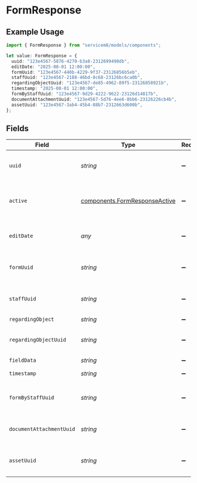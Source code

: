 # FormResponse

## Example Usage

```typescript
import { FormResponse } from "servicem8/models/components";

let value: FormResponse = {
  uuid: "123e4567-5876-4270-b3a8-2312699490db",
  editDate: "2025-08-01 12:00:00",
  formUuid: "123e4567-440b-4229-9f37-23126856b5eb",
  staffUuid: "123e4567-2188-46bd-8c68-23126bc6ca0b",
  regardingObjectUuid: "123e4567-de85-4962-89f5-23126858921b",
  timestamp: "2025-08-01 12:00:00",
  formByStaffUuid: "123e4567-9d29-4222-9622-23126d14817b",
  documentAttachmentUuid: "123e4567-5d76-4ee6-8bb6-23126226cb4b",
  assetUuid: "123e4567-3ab4-45b4-88b7-2312663d600b",
};
```

## Fields

| Field                                                                          | Type                                                                           | Required                                                                       | Description                                                                    | Example                                                                        |
| ------------------------------------------------------------------------------ | ------------------------------------------------------------------------------ | ------------------------------------------------------------------------------ | ------------------------------------------------------------------------------ | ------------------------------------------------------------------------------ |
| `uuid`                                                                         | *string*                                                                       | :heavy_minus_sign:                                                             | Unique identifier for this record                                              | 123e4567-5876-4270-b3a8-2312699490db                                           |
| `active`                                                                       | [components.FormResponseActive](../../models/components/formresponseactive.md) | :heavy_minus_sign:                                                             | Record active/deleted flag.  Valid values are [0,1]                            |                                                                                |
| `editDate`                                                                     | *any*                                                                          | :heavy_minus_sign:                                                             | Timestamp at which record was last modified                                    | 2025-08-01 12:00:00                                                            |
| `formUuid`                                                                     | *string*                                                                       | :heavy_minus_sign:                                                             | N/A                                                                            | 123e4567-440b-4229-9f37-23126856b5eb                                           |
| `staffUuid`                                                                    | *string*                                                                       | :heavy_minus_sign:                                                             | N/A                                                                            | 123e4567-2188-46bd-8c68-23126bc6ca0b                                           |
| `regardingObject`                                                              | *string*                                                                       | :heavy_minus_sign:                                                             | N/A                                                                            |                                                                                |
| `regardingObjectUuid`                                                          | *string*                                                                       | :heavy_minus_sign:                                                             | N/A                                                                            | 123e4567-de85-4962-89f5-23126858921b                                           |
| `fieldData`                                                                    | *string*                                                                       | :heavy_minus_sign:                                                             | N/A                                                                            |                                                                                |
| `timestamp`                                                                    | *string*                                                                       | :heavy_minus_sign:                                                             | N/A                                                                            | 2025-08-01 12:00:00                                                            |
| `formByStaffUuid`                                                              | *string*                                                                       | :heavy_minus_sign:                                                             | N/A                                                                            | 123e4567-9d29-4222-9622-23126d14817b                                           |
| `documentAttachmentUuid`                                                       | *string*                                                                       | :heavy_minus_sign:                                                             | N/A                                                                            | 123e4567-5d76-4ee6-8bb6-23126226cb4b                                           |
| `assetUuid`                                                                    | *string*                                                                       | :heavy_minus_sign:                                                             | N/A                                                                            | 123e4567-3ab4-45b4-88b7-2312663d600b                                           |